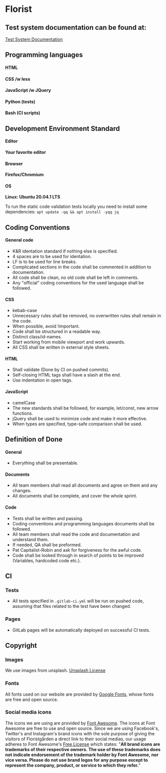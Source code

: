 # Florist

## Test system documentation can be found at:
[Test System Documentation](https://gitlab.com/the-travelling-salesmen/florist/-/blob/master/tests.md)

## Programming languages


#### HTML
#### CSS /w less
#### JavaScript /w JQuery
#### Python (tests)
#### Bash (CI scripts)



## Development Environment Standard

#### Editor 
**Your favorite editor**

#### Browser 
**Firefox/Chromium**

#### OS 
**Linux: Ubuntu 20.04.1 LTS**

To run the static code validation tests locally you need to install some dependencies:
`apt update -qq && apt install -yqq jq`



## Coding Conventions

#### General code
+ K&R identation standard if nothing else is specified.
+ 4 spaces are to be used for identation.
+ LF is to be used for line breaks. 
+ Complicated sections in the code shall be commented in addition to documentation.
+ All code shall be clean, no old code shall be left in comments.
+ Any "official" coding conventions for the used language shall be followed.
#### CSS
+ kebab-case
+ Unnecessary rules shall be removed, no overwritten rules shall remain in the code.
+ When possible, avoid !important.
+ Code shall be structured in a readable way.
+ Distinct class/id-names.
+ Start working from mobile viewport and work upwards.
+ All CSS shall be written in external style sheets. 
#### HTML
+ Shall validate (Done by CI on pushed commits).
+ Self-closing HTML tags shall have a slash at the end.
+ Use indentation in open tags.
#### JavaScript
+ camelCase
+ The new standards shall be followed, for example, let/const, new arrow functions.
+ jQuery shall be used to minimize code and make it more effective.
+ When types are specified, type-safe comparison shall be used.



## Definition of Done 

#### General
+ Everything shall be presentable.
#### Documents
+ All team members shall read all documents and agree on them and any changes.
+ All documents shall be complete, and cover the whole sprint.
#### Code
+ Tests shall be written and passing.
+ Coding conventions and programming languages documents shall be followed.
+ All team members shall read the code and documentation and understand them.
+ If needed, QA shall be preformed.
+ Pat Capitalist-Robin and ask for forgiveness for the awful code.
+ Code shall be looked through in search of points to be improved (Variables, hardcoded code etc.).



## CI

### Tests
+ All tests specified in `.gitlab-ci.yml` will be run on pushed code, assuming that files related to the test have been changed.
### Pages
+ GitLab pages will be automatically deployed on successful CI tests.



## Copyright

### Images
We use images from unsplash. [Unsplash License](https://unsplash.com/license)

### Fonts
All fonts used on our website are provided by [Google Fonts](https://fonts.google.com/), whose fonts are free and open source. 

### Social media icons
The icons we are using are provided by [Font Awesome](https://fontawesome.com/icons?d=gallery). The icons at Font Awesome are free to use and open source. Since we are using Facebook's, Twitter's and Instagram's brand icons with the sole purpose of giving the visitors of Floristgården a direct link to their social medias, our usage adheres to Font Awesome's [Free License](https://fontawesome.com/license/free) which states: "**All brand icons are trademarks of their respective owners. The use of these trademarks does not indicate endorsement of the trademark holder by Font Awesome, nor vice versa. Please do not use brand logos for any purpose except to represent the company, product, or service to which they refer.**" 